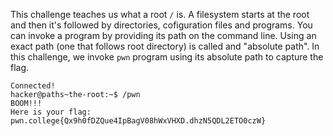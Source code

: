 This challenge teaches us what a root `/` is. A filesystem starts at the root and then it's followed by directories, cofiguration files and programs. 
You can invoke a program by providing its path on the command line. Using an exact path (one that follows root directory) is called and "absolute path". 
In this challenge, we invoke `pwn` program using its absolute path to capture the flag.
```
Connected!
hacker@paths~the-root:~$ /pwn
BOOM!!!
Here is your flag:
pwn.college{Qx9h0fDZQue4IpBagV08hWxVHXD.dhzN5QDL2ETO0czW}
```
